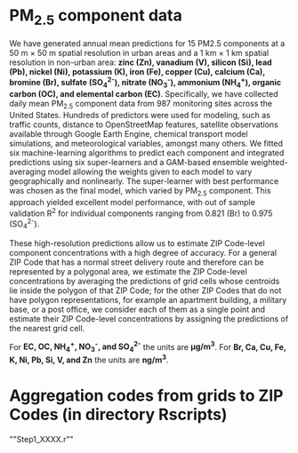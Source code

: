 # PM<sub>2.5</sub> component data

We have generated annual mean predictions for 15 PM2.5 components at a 50 m × 50 m spatial resolution in urban areas and a 1 km × 1 km spatial resolution in non-urban area: **zinc (Zn), vanadium (V), silicon (Si), lead (Pb), nickel (Ni), potassium (K), iron (Fe), copper (Cu), calcium (Ca), bromine (Br), sulfate (SO<sub>4</sub><sup>2-</sup>), nitrate (NO<sub>3</sub><sup>-</sup>), ammonium (NH<sub>4</sub><sup>+</sup>), organic carbon (OC), and elemental carbon (EC)**. Specifically, we have collected daily mean PM<sub>2.5</sub> component data from 987 monitoring sites across the United States. Hundreds of predictors were used for modeling, such as traffic counts, distance to OpenStreetMap features, satellite observations available through Google Earth Engine, chemical transport model simulations, and meteorological variables, amongst many others. We fitted six machine-learning algorithms to predict each component and integrated predictions using six super-learners and a GAM-based ensemble weighted-averaging model allowing the weights given to each model to vary geographically and nonlinearly. The super-learner with best performance was chosen as the final model, which varied by PM<sub>2.5</sub> component. This approach yielded excellent model performance, with out of sample validation R<sup>2</sup> for individual components ranging from 0.821 (Br) to 0.975 (SO<sub>4</sub><sup>2-</sup>).

These high-resolution predictions allow us to estimate ZIP Code-level component concentrations with a high degree of accuracy. For a general ZIP Code that has a normal street delivery route and therefore can be represented by a polygonal area, we estimate the ZIP Code-level concentrations by averaging the predictions of grid cells whose centroids lie inside the polygon of that ZIP Code; for the other ZIP Codes that do not have polygon representations, for example an apartment building, a military base, or a post office, we consider each of them as a single point and estimate their ZIP Code-level concentrations by assigning the predictions of the nearest grid cell.

For **EC, OC, NH<sub>4</sub><sup>+</sup>, NO<sub>3</sub><sup>-</sup>, and SO<sub>4</sub><sup>2-</sup>** the units are **&micro;g/m<sup>3</sup>**. For **Br, Ca, Cu, Fe, K, Ni, Pb, Si, V, and Zn** the units are **ng/m<sup>3</sup>**.

# Aggregation codes from grids to ZIP Codes (in directory Rscripts)

""Step1_XXXX.r""
